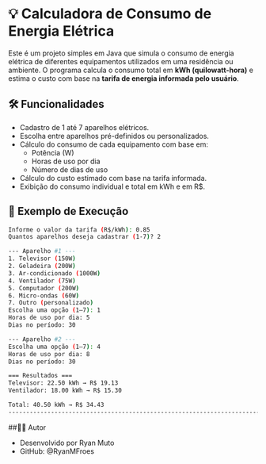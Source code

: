 # 💡 Calculadora de Consumo de Energia Elétrica

Este é um projeto simples em Java que simula o consumo de energia elétrica de diferentes equipamentos utilizados em uma residência ou ambiente. O programa calcula o consumo total em **kWh (quilowatt-hora)** e estima o custo com base na **tarifa de energia informada pelo usuário**.

## 🛠️ Funcionalidades

- Cadastro de 1 até 7 aparelhos elétricos.
- Escolha entre aparelhos pré-definidos ou personalizados.
- Cálculo do consumo de cada equipamento com base em:
  - Potência (W)
  - Horas de uso por dia
  - Número de dias de uso
- Cálculo do custo estimado com base na tarifa informada.
- Exibição do consumo individual e total em kWh e em R$.

## 📸 Exemplo de Execução

```bash
Informe o valor da tarifa (R$/kWh): 0.85
Quantos aparelhos deseja cadastrar (1-7)? 2

--- Aparelho #1 ---
1. Televisor (150W)
2. Geladeira (200W)
3. Ar-condicionado (1000W)
4. Ventilador (75W)
5. Computador (200W)
6. Micro-ondas (60W)
7. Outro (personalizado)
Escolha uma opção (1–7): 1
Horas de uso por dia: 5
Dias no período: 30

--- Aparelho #2 ---
Escolha uma opção (1–7): 4
Horas de uso por dia: 8
Dias no período: 30

=== Resultados ===
Televisor: 22.50 kWh → R$ 19.13  
Ventilador: 18.00 kWh → R$ 15.30

Total: 40.50 kWh → R$ 34.43
---------------------------------------------------------------------------------------
```

##👨‍💻 Autor

- Desenvolvido por Ryan Muto
- GitHub: @RyanMFroes
